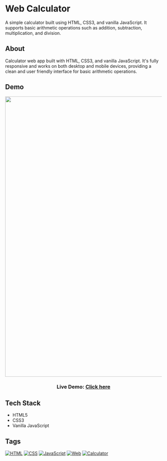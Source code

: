 # Web Calculator
A simple calculator built using HTML, CSS3, and vanilla JavaScript. It supports basic arithmetic operations such as addition, subtraction, multiplication, and division.

## About
Calculator web app built with HTML, CSS3, and vanilla JavaScript. It's fully responsive and works on both desktop and mobile devices, providing a clean and user friendly interface for basic arithmetic operations.

## Demo
<p align="center">
<img width="1916" height="900" alt="image" src="https://github.com/user-attachments/assets/b4b16d91-ae55-4deb-a53d-f434de6259cc" />
</p>
<h3 align="center">
  Live Demo: <a href="https://fadilahrahmadiah.github.io/web-calculator/" target="_blank">Click here</a>
</h3>

## Tech Stack
- HTML5
- CSS3
- Vanilla JavaScript

## Tags
[![HTML](https://img.shields.io/badge/HTML-E34F26?style=flat&logo=html5&logoColor=white)](https://github.com/search?q=HTML) [![CSS](https://img.shields.io/badge/CSS-1572B6?style=flat&logo=css3&logoColor=white)](https://github.com/search?q=CSS) [![JavaScript](https://img.shields.io/badge/JavaScript-F7DF1E?style=flat&logo=javascript&logoColor=black)](https://github.com/search?q=JavaScript) [![Web](https://img.shields.io/badge/Web-000000?style=flat&logo=web&logoColor=white)](https://github.com/search?q=web) [![Calculator](https://img.shields.io/badge/Calculator-4CAF50?style=flat)](https://github.com/search?q=calculator)
